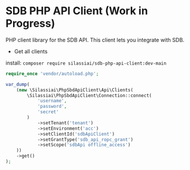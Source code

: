 # SDB PHP API Client (Work in Progress)

PHP client library for the SDB API. This client lets you integrate with SDB.

- Get all clients

install:
`composer require silassiai/sdb-php-api-client:dev-main`

```php
require_once 'vendor/autoload.php';

var_dump(
    (new \Silassiai\PhpSbdApiClient\Api\Clients(
        \Silassiai\PhpSbdApiClient\Connection::connect(
            'username',
            'password',
            'secret'
        )
            ->setTenant('tenant')
            ->setEnvironment('acc')
            ->setClientId('sdbApiClient')
            ->setGrantType('sdb_api_ropc_grant')
            ->setScope('sdbApi offline_access')
    ))
    ->get()
);
```
